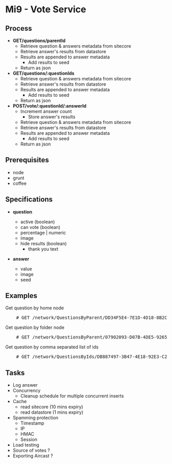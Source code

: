 # Mi9 - Vote Service

## Process

- **GET/questions/parentId**
    - Retrieve question & answers metadata from sitecore
    - Retrieve answer's results from datastore
    - Results are appended to answer metadata
        - Add results to seed
    - Return as json
- **GET/questions/:questionIds**
    - Retrieve question & answers metadata from sitecore
    - Retrieve answer's results from datastore
    - Results are appended to answer metadata
        - Add results to seed
    - Return as json
- **POST/vote/:questionId/:answerId**
    - Increment answer count
        - Store answer's results
    - Retrieve question & answers metadata from sitecore
    - Retrieve answer's results from datastore
    - Results are appended to answer metadata
        - Add results to seed
    - Return as json

## Prerequisites

- node
- grunt
- coffee

## Specifications

- **question**
    - active (boolean)
    - can vote (boolean)
    - percentage | numeric
    - image
    - hide results (boolean)
        - thank you text

- **answer**
    - value
    - image
    - seed

## Examples

Get question by home node
<pre>
    # GET /network/QuestionsByParent/DD34F5E4-7E1D-4D18-8B2C-5C05C07BB50C
</pre>

Get question by folder node
<pre>
    # GET /network/QuestionsByParent/07902093-D07B-4DE5-9265-08D27929B550
</pre>

Get question by comma separated list of ids
<pre>
    # GET /network/QuestionsByIds/DB887497-3B47-4E18-92E3-C2D7427133DB,06E51721-05F9-4630-9941-2EA8CFB6B2BD
</pre>

## Tasks

- Log answer
- Concurrency
    - Cleanup schedule for multiple concurrent inserts
- Cache
    - read sitecore (10 mins expiry)
    - read datastore (1 mins expiry)
- Spamming protection
    - Timestamp
    - IP
    - HMAC
    - Session
- Load testing
- Source of votes ?
- Exporting Aircast ?
